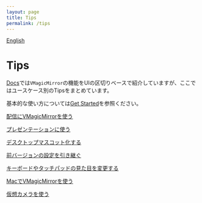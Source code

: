 ```yaml
---
layout: page
title: Tips
permalink: /tips
---
```


[English](./en/tips)

# Tips

[Docs](./docs)では`VMagicMirror`の機能をUIの区切りベースで紹介していますが、ここではユースケース別のTipsをまとめています。

基本的な使い方については[Get Started](./get_started)を参照ください。

[配信にVMagicMirrorを使う](./tips/streaming)

[プレゼンテーションに使う](./tips/presentation)

[デスクトップマスコット化する](./tips/desktop_mascot)

[前バージョンの設定を引き継ぐ](./tips/load_prev_setting)

[キーボードやタッチパッドの見た目を変更する](./tips/change_textures)

[MacでVMagicMirrorを使う](./tips/use_on_mac)

[仮想カメラを使う](./tips/virtual_camera)
